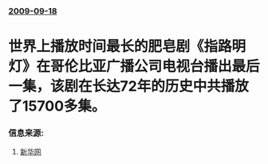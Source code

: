 ### [2009-09-18](/news/2009/09/18/index.md)

##### 
# 世界上播放时间最长的肥皂剧《指路明灯》在哥伦比亚广播公司电视台播出最后一集，该剧在长达72年的历史中共播放了15700多集。




### 信息来源:

1. [新华网](http://news.xinhuanet.com/world/2009-09/19/content_12080026.htm)
